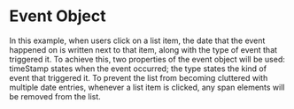 # Event Object

In this example, when users click on a list item, the date that the event happened on is written next to that item, along with the type of event that triggered it. To achieve this, two properties of the event object will be used: timeStamp states when the event occurred; the type states the kind of event that triggered it. To prevent the list from becoming cluttered with multiple date entries, whenever a list item is clicked, any span elements will be removed from the list.
